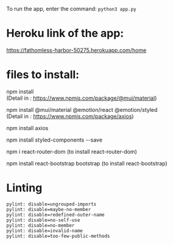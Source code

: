 To run the app, enter the command: `python3 app.py`


# Heroku link of the app: 
https://fathomless-harbor-50275.herokuapp.com/home

# files to install: 
npm install\
(Detail in : https://www.npmjs.com/package/@mui/material)

npm install @mui/material @emotion/react @emotion/styled\
(Detail in : https://www.npmjs.com/package/axios)

npm install axios

npm install styled-components --save


npm i react-router-dom (to install react-router-dom)

npm install react-bootstrap bootstrap (to install react-bootstrap)

# Linting
`pylint: disable=ungrouped-imports`\
`pylint: disable=maybe-no-member`\
`pylint: disable=redefined-outer-name`\
`pylint: disable=no-self-use`\
`pylint: disable=no-member`\
`pylint: disable=invalid-name`\
`pylint: disable=too-few-public-methods`